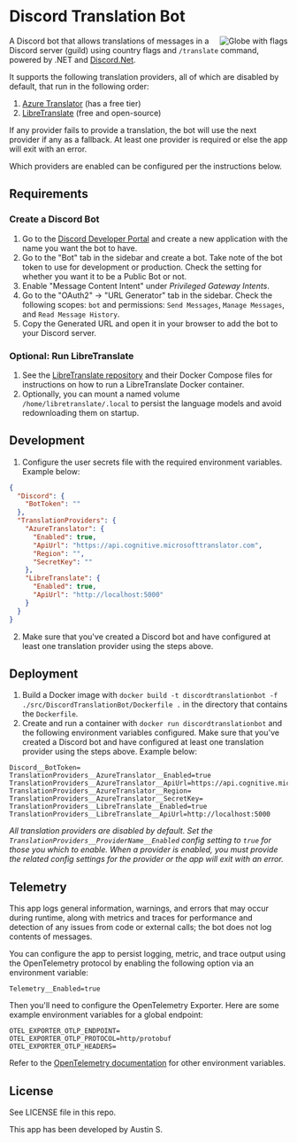 # Discord Translation Bot

<img src="https://github.com/austins/DiscordTranslationBot/assets/1623983/96f1b58b-94f4-4df6-a81c-34e4f0342dc0" align="right" alt="Globe with flags" />

A Discord bot that allows translations of messages in a Discord server (guild) using country flags and `/translate`
command, powered by .NET
and [Discord.Net](https://github.com/discord-net/Discord.Net).

It supports the following translation providers, all of which are disabled by default, that run in the following order:

1. [Azure Translator](https://azure.microsoft.com/en-us/services/cognitive-services/translator/) (has a free tier)
2. [LibreTranslate](https://github.com/LibreTranslate/LibreTranslate) (free and open-source)

If any provider fails to provide a translation, the bot will use the next provider if any as a fallback. At least one
provider is required or else the app will exit with an error.

Which providers are enabled can be configured per the instructions below.

## Requirements

### Create a Discord Bot

1. Go to the [Discord Developer Portal](https://discord.com/developers/applications) and create a new application with
   the name you want the bot to have.
2. Go to the "Bot" tab in the sidebar and create a bot. Take note of the bot token to use for development or production.
   Check the setting for whether you want it to be a Public Bot or not.
3. Enable "Message Content Intent" under _Privileged Gateway Intents_.
4. Go to the "OAuth2" -> "URL Generator" tab in the sidebar. Check the following scopes: `bot` and
   permissions: `Send Messages`, `Manage Messages`, and `Read Message History`.
5. Copy the Generated URL and open it in your browser to add the bot to your Discord server.

### Optional: Run LibreTranslate

1. See the [LibreTranslate repository](https://github.com/LibreTranslate/LibreTranslate) and their Docker Compose files for instructions on how to run a LibreTranslate Docker container.
2. Optionally, you can mount a named volume `/home/libretranslate/.local` to persist the language models and avoid redownloading them on startup.

## Development

1. Configure the user secrets file with the required environment variables. Example below:

```json
{
  "Discord": {
    "BotToken": ""
  },
  "TranslationProviders": {
    "AzureTranslator": {
      "Enabled": true,
      "ApiUrl": "https://api.cognitive.microsofttranslator.com", 
      "Region": "",
      "SecretKey": ""
    },
    "LibreTranslate": {
      "Enabled": true,
      "ApiUrl": "http://localhost:5000"
    }
  }
}
```

2. Make sure that you've created a Discord bot and have configured at least one translation provider using the steps
   above.

## Deployment

1. Build a Docker image with `docker build -t discordtranslationbot -f ./src/DiscordTranslationBot/Dockerfile .` in the directory that contains the `Dockerfile`.
2. Create and run a container with `docker run discordtranslationbot` and the following environment variables
   configured. Make sure that you've created a Discord bot and have configured at least one translation provider using
   the steps above. Example below:

```
Discord__BotToken=
TranslationProviders__AzureTranslator__Enabled=true
TranslationProviders__AzureTranslator__ApiUrl=https://api.cognitive.microsofttranslator.com
TranslationProviders__AzureTranslator__Region=
TranslationProviders__AzureTranslator__SecretKey=
TranslationProviders__LibreTranslate__Enabled=true
TranslationProviders__LibreTranslate__ApiUrl=http://localhost:5000
```

_All translation providers are disabled by default. Set the `TranslationProviders__ProviderName__Enabled` config setting
to `true` for those you which to
enable. When a provider is enabled, you must provide the related config settings for the provider or the app will exit
with an error._

## Telemetry

This app logs general information, warnings, and errors that may occur during runtime, along with metrics and traces for
performance and detection of any issues from code or external calls; the bot does not log contents of messages.

You can configure the app to persist logging, metric, and trace output using the OpenTelemetry protocol by enabling the
following option via an environment variable:

```
Telemetry__Enabled=true
```

Then you'll need to configure the OpenTelemetry Exporter. Here are some example environment variables for a global
endpoint:

```
OTEL_EXPORTER_OTLP_ENDPOINT=
OTEL_EXPORTER_OTLP_PROTOCOL=http/protobuf
OTEL_EXPORTER_OTLP_HEADERS=
```

Refer to the [OpenTelemetry documentation](https://opentelemetry.io/docs/zero-code/net/configuration/#otlp) for other
environment variables.

## License

See LICENSE file in this repo.

This app has been developed by Austin S.
